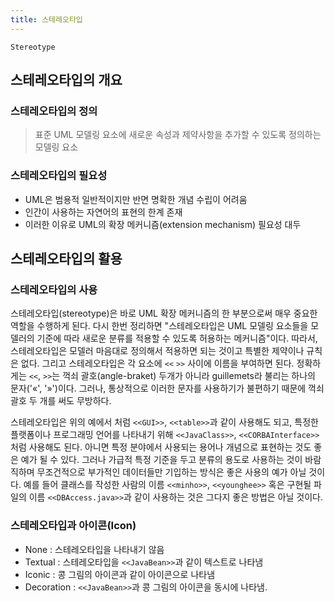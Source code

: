 ```yaml
---
title: 스테레오타입
---
```


`Stereotype`

## 스테레오타입의 개요
### 스테레오타입의 정의
> 표준 UML 모델링 요소에 새로운 속성과 제약사항을 추가할 수 있도록 정의하는 모델링 요소

### 스테레오타입의 필요성
* UML은 범용적 일반적이지만 반면 명확한 개념 수립이 어려움
* 인간이 사용하는 자연어의 표현의 한계 존재
* 이러한 이유로 UML의 확장 메커니즘(extension mechanism) 필요성 대두

## 스테레오타입의 활용
### 스테레오타입의 사용

스테레오타입(stereotype)은 바로 UML 확장 메커니즘의 한 부분으로써 매우 중요한 역할을 수행하게 된다. 다시 한번 정리하면 "스테레오타입은 UML 모델링 요소들을 모델러의 기준에 따라 새로운 분류를 적용할 수 있도록 허용하는 메커니즘"이다. 따라서, 스테레오타입은 모델러 마음대로 정의해서 적용하면 되는 것이고 특별한 제약이나 규칙은 없다. 그리고 스테레오타입은 각 요소에 `<<` `>>` 사이에 이름을 부여하면 된다. 정확하게는 `<<`, `>>`는 꺽쇠 괄호(angle-braket) 두개가 아니라 guillemets라 불리는 하나의 문자('«', '»')이다. 그러나, 통상적으로 이러한 문자를 사용하기가 불편하기 때문에 꺽쇠 괄호 두 개를 써도 무방하다.

스테레오타입은 위의 예에서 처럼 `<<GUI>>`, `<<table>>`과 같이 사용해도 되고, 특정한 플랫폼이나 프로그래밍 언어를 나타내기 위해 `<<JavaClass>>`, `<<CORBAInterface>>` 처럼 사용해도 된다. 아니면 특정 분야에서 사용되는 용어나 개념으로 표현하는 것도 좋은 예가 될 수 있다. 그러나 가급적 특정 기준을 두고 분류의 용도로 사용하는 것이 바람직하며 무조건적으로 부가적인 데이터들만 기입하는 방식은 좋은 사용의 예가 아닐 것이다. 예를 들어 클래스를 작성한 사람의 이름 `<<minho>>`, `<<younghee>>` 혹은 구현될 파일의 이름 `<<DBAccess.java>>`과 같이 사용하는 것은 그다지 좋은 방법은 아닐 것이다.

### 스테레오타입과 아이콘(Icon)
* None : 스테레오타입을 나타내기 않음 
* Textual : 스테레오타입을 `<<JavaBean>>`과 같이 텍스트로 나타냄 
* Iconic : 콩 그림의 아이콘과 같이 아이콘으로 나타냄 
* Decoration : `<<JavaBean>>`과 콩 그림의 아이콘을 동시에 나타냄.

